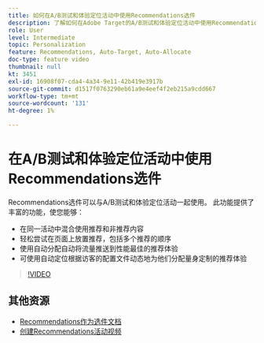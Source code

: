 ```yaml
---
title: 如何在A/B测试和体验定位活动中使用Recommendations选件
description: 了解如何在Adobe Target的A/B测试和体验定位活动中使用Recommendations选件。
role: User
level: Intermediate
topic: Personalization
feature: Recommendations, Auto-Target, Auto-Allocate
doc-type: feature video
thumbnail: null
kt: 3451
exl-id: 16908f07-cda4-4a34-9e11-42b419e3917b
source-git-commit: d1517f0763290eb61a9e4eef4f2eb215a9cdd667
workflow-type: tm+mt
source-wordcount: '131'
ht-degree: 1%

---
```


# 在A/B测试和体验定位活动中使用Recommendations选件

Recommendations选件可以与A/B测试和体验定位活动一起使用。 此功能提供了丰富的功能，使您能够：

* 在同一活动中混合使用推荐和非推荐内容
* 轻松尝试在页面上放置推荐，包括多个推荐的顺序
* 使用自动分配自动将流量推送到性能最佳的推荐体验
* 可使用自动定位根据访客的配置文件动态地为他们分配量身定制的推荐体验

>[!VIDEO](https://video.tv.adobe.com/v/28878?quality=12)

## 其他资源

* [Recommendations作为选件文档](https://experienceleague.adobe.com/docs/target/using/recommendations/recommendations-as-an-offer.html?lang=en)
* [创建Recommendations活动视频](create-a-recommendations-activity.md)
